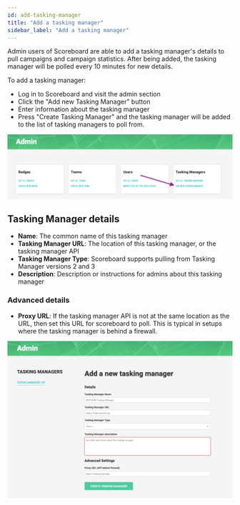```yaml
---
id: add-tasking-manager
title: "Add a tasking manager"
sidebar_label: "Add a tasking manager"
---
```


Admin users of Scoreboard are able to add a tasking manager's details to pull campaigns and campaign statistics. After being added, the tasking manager will be polled every 10 minutes for new details.

To add a tasking manager:

- Log in to Scoreboard and visit the admin section
- Click the "Add new Tasking Manager" button
- Enter information about the tasking manager
- Press "Create Tasking Manager" and the tasking manager will be added to the list of tasking managers to poll from.


![Admin section](assets/img/admin-add-tasking-manager.png)

## Tasking Manager details

- **Name**: The common name of this tasking manager
- **Tasking Manager URL**: The location of this tasking manager, or the tasking manager API
- **Tasking Manager Type**: Scoreboard supports pulling from Tasking Manager versions 2 and 3
- **Description**: Description or instructions for admins about this tasking manager

### Advanced details
- **Proxy URL**: If the tasking manager API is not at the same location as the URL, then set this URL for scoreboard to poll. This is typical in setups where the tasking manager is behind a firewall.

![Adding a new Tasking Manager](assets/img/add-tasking-manager-details.png)

